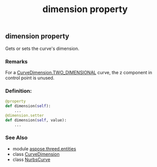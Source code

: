 ﻿---
title: dimension property
second_title: Aspose.3D for Python via .NET API References
description: 
type: docs
weight: 130
url: /python-net/aspose.threed.entities/nurbscurve/dimension/
is_root: false
---

## dimension property


Gets or sets the curve's dimension.

### Remarks 


For a [CurveDimension.TWO_DIMENSIONAL](/3d/python-net/aspose.threed.entities/curvedimension#TWO_DIMENSIONAL) curve, the z component in control point is unused.
### Definition:
```python
@property
def dimension(self):
    ...
@dimension.setter
def dimension(self, value):
    ...
```

### See Also
* module [aspose.threed.entities](../../)
* class [CurveDimension](/3d/python-net/aspose.threed.entities/curvedimension)
* class [NurbsCurve](/3d/python-net/aspose.threed.entities/nurbscurve)
